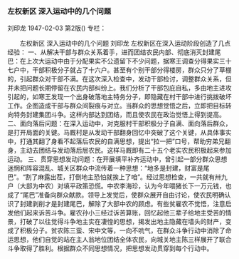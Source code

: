 ### 左权新区  深入运动中的几个问题
刘印龙
1947-02-03
第2版()
专栏：

　　左权新区
    深入运动中的几个问题
    刘印龙
    左权新区在深入运动阶段创造了几点经验：
    一、从解决干部与群众关系着手，进而团结农民内部、彻底消灭封建尾巴：在上次大运动中由于分配果实不公遗留下不少问题，据寒王调查分得果实三十七户中，干部积极分子就占了十六户。甚至有个别干部分得楼房，群众只分了草棚的，引起群众对干部不满。在这次深入检查中，发动干部检讨，调整群众关系，但并未把问题长期停留在农民内部纠纷上。我们分析了干部包庇自私，多由地主进攻引起的，如寒王发现一个出身破落地主特务分子，即隐藏在村干部中进行挑拨破坏工作。企图造成干部与群众间裂痕与对立。当群众的思想觉悟之后，立即把目标转向特务封建集团斗争。这样内部达到团结，而且使农民在政治觉悟上得到提高。
    二、面向落后问题：在深入运动中，对克服村干部积极分子自满、面向落后群众，是打开局面的关键。马厩村是从发动干部翻身回忆中突破了这个关键，从具体事实中，打通其翻了身看不起落后农民的自满思想，提出“拉一把”口号，帮助穷弟兄翻身，主动去团结与发动落后层农民。这样马厩即有二十五个老实农民积极起来参加运动。
    三、贯穿思想发动问题：在开展填平补齐运动中，曾引起一部分群众思想迷惘和阵容混乱、城关区群众中流传着一种思想：“地多是封建，财富是尾巴”。“割了麻露出茬，打倒地主恐怕就挨上了咱”。经过思想检查，一共就有卅九户（大部为中农）对填平政策恐慌。中农李海珍，认为今年喂猪长下一万元钱，也成了“尾巴”准备向群众献款。领导上发觉后，使群众展开自由讨论，使农民明确认识了封建剥削才是封建尾巴，解除了大部中农的顾虑。有些贫雇农不觉悟，注意启发他们起来诉苦斗争。雇农孙小三经过诉苦算账，回忆起他三辈子给地主受苦的情景，打破了以往觉得斗争地主实在凄惶的思想，揭发出地主隐藏在墙头的财产，变成了积极分子。贫农陈三蛮、宋中文等，一向不吭气，在群众斗争行动中消除了命运思想，他们自觉的站在主人翁地位团结全体农民，向城关地主陈三样展开了联合斗争取得了胜利。根据群众不同思想情况，把思想发动贯穿到每个行动中。
